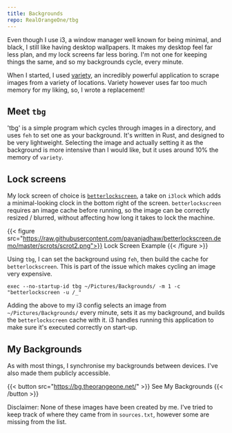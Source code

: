 ```yaml
---
title: Backgrounds
repo: RealOrangeOne/tbg
---
```


Even though I use i3, a window manager well known for being minimal, and black, I still like having desktop wallpapers. It makes my desktop feel far less plan, and my lock screens far less boring. I'm not one for keeping things the same, and so my backgrounds cycle, every minute. 

When I started, I used [variety](http://peterlevi.com/variety/), an incredibly powerful application to scrape images from a variety of locations. Variety however uses far too much memory for my liking, so, I wrote a replacement!

## Meet `tbg`
'tbg' is a simple program which cycles through images in a directory, and uses `feh` to set one as your background. It's written in Rust, and designed to be very lightweight. Selecting the image and actually setting it as the background is more intensive than I would like, but it uses around 10% the memory of `variety`.

## Lock screens
My lock screen of choice is [`betterlockscreen`](https://github.com/pavanjadhaw/betterlockscreen), a take on `i3lock` which adds a minimal-looking clock in the bottom right of the screen. `betterlockscreen` requires an image cache before running, so the image can be correctly resized / blurred, without affecting how long it takes to lock the machine.

{{< figure src="https://raw.githubusercontent.com/pavanjadhaw/betterlockscreen.demo/master/scrots/scrot2.png">}}
Lock Screen Example
{{< /figure >}}

Using `tbg`, I can set the background using `feh`, then build the cache for `betterlockscreen`. This is part of the issue which makes cycling an image very expensive. 

```text
exec --no-startup-id tbg ~/Pictures/Backgrounds/ -m 1 -c "betterlockscreen -u /_"
```

Adding the above to my i3 config selects an image from `~/Pictures/Backgrounds/` every minute, sets it as my background, and builds the `betterlockscreen` cache with it. i3 handles running this application to make sure it's executed correctly on start-up.

## My Backgrounds
As with most things, I synchronise my backgrounds between devices. I've also made them publicly accessible. 

{{< button src="https://bg.theorangeone.net/" >}}
See My Backgrounds
{{< /button >}}

Disclaimer: None of these images have been created by me. I've tried to keep track of where they came from in `sources.txt`, however some are missing from the list.
